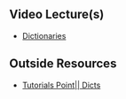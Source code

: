 ## Video Lecture(s)
* [Dictionaries](https://youtu.be/zg9y1NKlnD8)


## Outside Resources
* [Tutorials Point|| Dicts](https://www.tutorialspoint.com/python/python_dictionary.htm)
